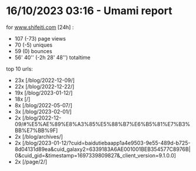 # 16/10/2023 03:16 - Umami report
for www.shifeiti.com [24h] :

 - 107 (-73) page views
 - 70 (-5) uniques
 - 59 (0) bounces
 - 56' 40'' (-2h 28' 48'') totaltime


top 10 urls:
 - 23x [/blog/2022-12-09/]
 - 22x [/blog/2022-12-22/]
 - 19x [/blog/2023-01-12/]
 - 18x [/]
 - 8x [/blog/2022-05-07/]
 - 3x [/blog/2023-02-01/]
 - 2x [/blog/2022-12-09/#%E5%AE%89%E8%A3%85%E5%88%B7%E6%B5%81%E7%B3%BB%E7%BB%9F]
 - 2x [/blog/archives/]
 - 2x [/blog/2023-01-12/?cuid=baidutiebaapp1a4e9503-9e55-489d-b725-8d04131d89ea&cuid_galaxy2=6339183A6AE001001BEB354577C8976B|0&cuid_gid=&timestamp=1697339809827&_client_version=9.1.0.0]
 - 2x [/page/2/]


